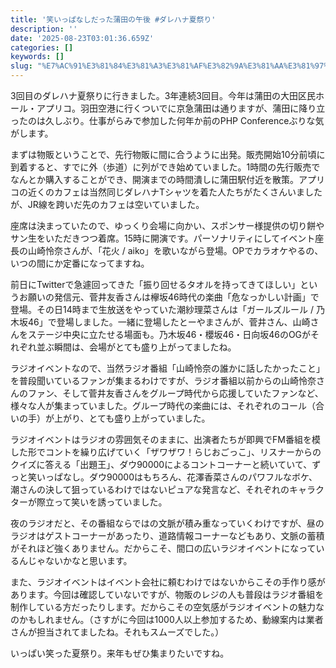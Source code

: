 ```yaml
---
title: '笑いっぱなしだった蒲田の午後 #ダレハナ夏祭り'
description: ''
date: '2025-08-23T03:01:36.659Z'
categories: []
keywords: []
slug: "%E7%AC%91%E3%81%84%E3%81%A3%E3%81%AF%E3%82%9A%E3%81%AA%E3%81%97%E3%81%9F%E3%82%99%E3%81%A3%E3%81%9F%E8%92%B2%E7%94%B0%E3%81%AE%E5%8D%88%E5%BE%8C+%2..."
---
```

3回目のダレハナ夏祭りに行きました。3年連続3回目。今年は蒲田の大田区民ホール・アプリコ。羽田空港に行くついでに京急蒲田は通りますが、蒲田に降り立ったのは久しぶり。仕事がらみで参加した何年か前のPHP Conferenceぶりな気がします。

まずは物販ということで、先行物販に間に合うように出発。販売開始10分前頃に到着すると、すでに外（歩道）に列ができ始めていました。1時間の先行販売でなんとか購入することができ、開演までの時間潰しに蒲田駅付近を散策。アプリコの近くのカフェは当然同じダレハナTシャツを着た人たちがたくさんいましたが、JR線を跨いだ先のカフェは空いていました。

座席は決まっていたので、ゆっくり会場に向かい、スポンサー様提供の切り餅やサン生をいただきつつ着席。15時に開演です。パーソナリティにしてイベント座長の山崎怜奈さんが、「花火 / aiko」を歌いながら登場。OPでカラオケやるの、いつの間にか定番になってますね。

前日にTwitterで急遽回ってきた「振り回せるタオルを持ってきてほしい」というお願いの発信元、菅井友香さんは欅坂46時代の楽曲「危なっかしい計画」で登場。その日14時まで生放送をやっていた潮紗理菜さんは「ガールズルール / 乃木坂46」で登場しました。一緒に登場したとーやまさんが、菅井さん、山崎さんをステージ中央に立たせる場面も。乃木坂46・櫻坂46・日向坂46のOGがそれぞれ並ぶ瞬間は、会場がとても盛り上がってましたね。

ラジオイベントなので、当然ラジオ番組「山崎怜奈の誰かに話したかったこと」を普段聞いているファンが集まるわけですが、ラジオ番組以前からの山崎怜奈さんのファン、そして菅井友香さんをグループ時代から応援していたファンなど、様々な人が集まっていました。グループ時代の楽曲には、それぞれのコール（合いの手）が上がり、とても盛り上がっていました。

ラジオイベントはラジオの雰囲気そのままに、出演者たちが即興でFM番組を模した形でコントを繰り広げていく「ザワザワ！らじおごっこ」、リスナーからのクイズに答える「出題王」、ダウ90000によるコントコーナーと続いていて、ずっと笑いっぱなし。ダウ90000はもちろん、花澤香菜さんのパワフルなボケ、潮さんの決して狙っているわけではないピュアな発言など、それぞれのキャラクターが際立って笑いを誘っていました。

夜のラジオだと、その番組ならではの文脈が積み重なっていくわけですが、昼のラジオはゲストコーナーがあったり、道路情報コーナーなどもあり、文脈の蓄積がそれほど強くありません。だからこそ、間口の広いラジオイベントになっているんじゃないかなと思います。

また、ラジオイベントはイベント会社に頼むわけではないからこその手作り感があります。今回は確認していないですが、物販のレジの人も普段はラジオ番組を制作している方だったりします。だからこその空気感がラジオイベントの魅力なのかもしれません。（さすがに今回は1000人以上参加するため、動線案内は業者さんが担当されてましたね。それもスムーズでした。）

いっぱい笑った夏祭り。来年もぜひ集まりたいですね。
